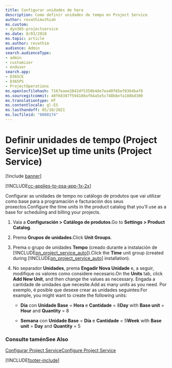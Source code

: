 ```yaml
---
title: Configurar unidades de hora
description: Como definir unidades de tempo en Project Service
author: revathimuthiah
ms.custom:
- dyn365-projectservice
ms.date: 8/03/2018
ms.topic: article
ms.author: revathim
audience: Admin
search.audienceType:
- admin
- customizer
- enduser
search.app:
- D365CE
- D365PS
- ProjectOperations
ms.openlocfilehash: 7167eaee2842df5358b4de7ea40f65ef0364baf8
ms.sourcegitcommit: 40f68387f594180af64a5e5c748b6efa188bd300
ms.translationtype: HT
ms.contentlocale: gl-ES
ms.lasthandoff: 05/10/2021
ms.locfileid: "6008174"
---
```

# <a name="set-up-time-units-project-service"></a><span data-ttu-id="870fe-103">Definir unidades de tempo (Project Service)</span><span class="sxs-lookup"><span data-stu-id="870fe-103">Set up time units (Project Service)</span></span>

[!include [banner](../includes/psa-now-project-operations.md)]

[!INCLUDE[cc-applies-to-psa-app-1x-2x](../includes/cc-applies-to-psa-app-1x-2x.md)]

<span data-ttu-id="870fe-104">Configurar as unidades de tempo no catálogo de produtos que vai utilizar como base para a programación e facturación dos seus proxectos.</span><span class="sxs-lookup"><span data-stu-id="870fe-104">Configure the time units in the product catalog that you’ll use as a base for scheduling and billing your projects.</span></span>  
  
1. <span data-ttu-id="870fe-105">Vaia a **Configuración > Catálogo de produtos**.</span><span class="sxs-lookup"><span data-stu-id="870fe-105">Go to **Settings > Product Catalog**.</span></span>  
  
2. <span data-ttu-id="870fe-106">Prema **Grupos de unidades**.</span><span class="sxs-lookup"><span data-stu-id="870fe-106">Click **Unit Groups**.</span></span>  
  
3. <span data-ttu-id="870fe-107">Prema o grupo de unidades **Tempo** (creado durante a instalación de [!INCLUDE[pn_project_service_auto](../includes/pn-project-service-auto.md)]).</span><span class="sxs-lookup"><span data-stu-id="870fe-107">Click the **Time** unit group (created during [!INCLUDE[pn_project_service_auto](../includes/pn-project-service-auto.md)] installation).</span></span>  
  
4. <span data-ttu-id="870fe-108">No separador **Unidades**, prema **Engadir Nova Unidade** e, a seguir, modifique os valores como considere necesario.</span><span class="sxs-lookup"><span data-stu-id="870fe-108">On the **Units** tab, click **Add New Unit**, and then change the values as necessary.</span></span> <span data-ttu-id="870fe-109">Engada a cantidade de unidades que necesite.</span><span class="sxs-lookup"><span data-stu-id="870fe-109">Add as many units as you need.</span></span> <span data-ttu-id="870fe-110">Por exemplo, é posible que desexe crear as unidades seguintes:</span><span class="sxs-lookup"><span data-stu-id="870fe-110">For example, you might want to create the following units:</span></span>  
  
   - <span data-ttu-id="870fe-111">**Día** con **Unidade Base** = **Hora** e **Cantidade** = 8</span><span class="sxs-lookup"><span data-stu-id="870fe-111">**Day** with **Base unit** = **Hour** and **Quantity** = 8</span></span>  
  
   - <span data-ttu-id="870fe-112">**Semana** con **Unidade Base** = **Día** e **Cantidade** = 5</span><span class="sxs-lookup"><span data-stu-id="870fe-112">**Week** with **Base unit** = **Day** and **Quantity** = 5</span></span>  
  
### <a name="see-also"></a><span data-ttu-id="870fe-113">Consulte tamén</span><span class="sxs-lookup"><span data-stu-id="870fe-113">See Also</span></span>  
 [<span data-ttu-id="870fe-114">Configurar Project Service</span><span class="sxs-lookup"><span data-stu-id="870fe-114">Configure Project Service</span></span>](../psa/configure.md)


[!INCLUDE[footer-include](../includes/footer-banner.md)]